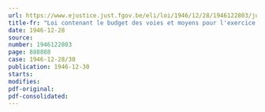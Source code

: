 ```yaml
---
url: https://www.ejustice.just.fgov.be/eli/loi/1946/12/28/1946122803/justel
title-fr: "Loi contenant le budget des voies et moyens pour l'exercice 1947"
date: 1946-12-28
source:
number: 1946122803
page: 888888
case: 1946-12-28/30
publication: 1946-12-30
starts:
modifies:
pdf-original:
pdf-consolidated:
---
```


